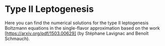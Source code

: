 # Type II Leptogenesis 

Here you can find the numerical solutions for the type II leptogenesis Boltzmann equations in the single-flavor approximation 
based on the work [https://arxiv.org/pdf/1503.00629]<Flavour always matters in scalar triplet leptogenesis> (by Stéphane Lavignac and Benoît Schmauch).
